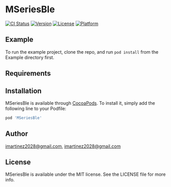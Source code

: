 # MSeriesBle

[![CI Status](http://img.shields.io/travis/imartinez2028@gmail.com/MSeriesBle.svg?style=flat)](https://travis-ci.org/imartinez2028@gmail.com/MSeriesBle)
[![Version](https://img.shields.io/cocoapods/v/MSeriesBle.svg?style=flat)](http://cocoapods.org/pods/MSeriesBle)
[![License](https://img.shields.io/cocoapods/l/MSeriesBle.svg?style=flat)](http://cocoapods.org/pods/MSeriesBle)
[![Platform](https://img.shields.io/cocoapods/p/MSeriesBle.svg?style=flat)](http://cocoapods.org/pods/MSeriesBle)

## Example

To run the example project, clone the repo, and run `pod install` from the Example directory first.

## Requirements

## Installation

MSeriesBle is available through [CocoaPods](http://cocoapods.org). To install
it, simply add the following line to your Podfile:

```ruby
pod 'MSeriesBle'
```

## Author

imartinez2028@gmail.com, imartinez2028@gmail.com

## License

MSeriesBle is available under the MIT license. See the LICENSE file for more info.
